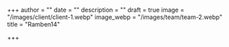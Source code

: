 +++
author = ""
date = ""
description = ""
draft = true
image = "/images/client/client-1.webp"
image_webp = "/images/team/team-2.webp"
title = "Ramben14"

+++
